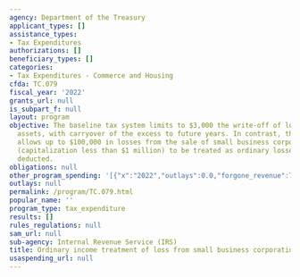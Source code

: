 ```yaml
---
agency: Department of the Treasury
applicant_types: []
assistance_types:
- Tax Expenditures
authorizations: []
beneficiary_types: []
categories:
- Tax Expenditures - Commerce and Housing
cfda: TC.079
fiscal_year: '2022'
grants_url: null
is_subpart_f: null
layout: program
objective: The baseline tax system limits to $3,000 the write-off of losses from capital
  assets, with carryover of the excess to future years. In contrast, the Tax Code
  allows up to $100,000 in losses from the sale of small business corporate stock
  (capitalization less than $1 million) to be treated as ordinary losses and fully
  deducted.
obligations: null
other_program_spending: '[{"x":"2022","outlays":0.0,"forgone_revenue":70000000.0},{"x":"2023","outlays":0.0,"forgone_revenue":70000000.0},{"x":"2024","outlays":0.0,"forgone_revenue":80000000.0}]'
outlays: null
permalink: /program/TC.079.html
popular_name: ''
program_type: tax_expenditure
results: []
rules_regulations: null
sam_url: null
sub-agency: Internal Revenue Service (IRS)
title: Ordinary income treatment of loss from small business corporation stock sale
usaspending_url: null
---
```

